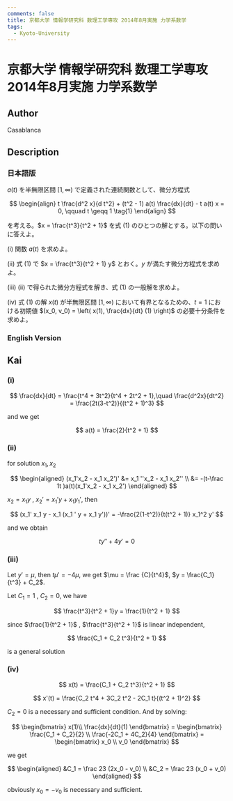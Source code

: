 ```yaml
---
comments: false
title: 京都大学 情報学研究科 数理工学専攻 2014年8月実施 力学系数学
tags:
  - Kyoto-University
---
```

# 京都大学 情報学研究科 数理工学専攻 2014年8月実施 力学系数学

## **Author**
Casablanca

## **Description**
### 日本語版
$a(t)$ を半無限区間 $[1, \infty)$ で定義された連続関数として、微分方程式

$$
\begin{align}
t \frac{d^2 x}{d t^2} + (t^2 - 1) a(t) \frac{dx}{dt} - t a(t) x = 0, \qquad t \geqq 1   \tag{1}
\end{align}
$$

を考える。$x = \frac{t^3}{t^2 + 1}$ を式 (1) のひとつの解とする。以下の問いに答えよ。

(i) 関数 $a(t)$ を求めよ。

(ii) 式 (1) で $x = \frac{t^3}{t^2 + 1} y$ とおく。$y$ が満たす微分方程式を求めよ。

(iii) (ii) で得られた微分方程式を解き、式 (1) の一般解を求めよ。

(iv) 式 (1) の解 $x(t)$ が半無限区間 $[1, \infty)$ において有界となるための、$t=1$ における初期値 $(x_0, v_0) = \left( x(1), \frac{dx}{dt} (1) \right)$ の必要十分条件を求めよ。

### English Version


## **Kai**
### (i)

$$
\frac{dx}{dt} = \frac{t^4 + 3t^2}{t^4 + 2t^2 + 1},\quad \frac{d^2x}{dt^2} = \frac{2t(3-t^2)}{(t^2 + 1)^3}
$$

and we get

$$
a(t) = \frac{2}{t^2 + 1}
$$

### (ii)
for solution $x_1, x_2$

$$
\begin{aligned}
    (x_1'x_2 - x_1 x_2')' &= x_1 ''x_2 - x_1 x_2'' \\
    &= -(t-\frac 1t )a(t)(x_1'x_2 - x_1 x_2')
\end{aligned}
$$

$x_2 = x_1 y$ , $x_2 ' = x_1 ' y + x_1 y_1 '$, then

$$
(x_1' x_1 y - x_1 (x_1 ' y + x_1 y'))' = -\frac{2(1-t^2)}{t(t^2 + 1)} x_1^2 y'
$$

and we obtain

$$
ty'' + 4y' = 0
$$

### (iii)
Let $y' = \mu$, then $t\mu ' = -4\mu$, we get $\mu = \frac {C}{t^4}$, $y = \frac{C_1}{t^3} + C_2$.

Let $C_1 = 1$ , $C_2 = 0$, we have

$$
\frac{t^3}{t^2 + 1}y = \frac{1}{t^2 + 1}
$$

since $\frac{1}{t^2 + 1}$ , $\frac{t^3}{t^2 + 1}$ is linear independent,

$$
\frac{C_1 + C_2 t^3}{t^2 + 1}
$$

is a general solution

### (iv)

$$
x(t) = \frac{C_1 + C_2 t^3}{t^2 + 1}
$$

$$
x'(t) = \frac{C_2 t^4 + 3C_2 t^2 - 2C_1 t}{(t^2 + 1)^2}
$$

$C_2 = 0$ is a necessary and sufficient condition.
And by solving:

$$
\begin{bmatrix}
    x(1)\\ \frac{dx}{dt}(1)
\end{bmatrix} = 
\begin{bmatrix}
    \frac{C_1 + C_2}{2} \\
    \frac{-2C_1 + 4C_2}{4}
\end{bmatrix} = 
\begin{bmatrix}
    x_0 \\ v_0
\end{bmatrix}
$$

we get

$$
\begin{aligned} 
    &C_1 = \frac 23 (2x_0 - v_0) \\
    &C_2 = \frac 23 (x_0 + v_0)
\end{aligned}
$$

obviously $x_0 = -v_0$ is necessary and sufficient.
